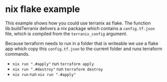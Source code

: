 # nix flake example

This example shows how you could use terranix as flake.
The function lib.buildTerranix delivers a nix package which contains
a `config.tf.json` file, which is compiled from the `terranix_config` argument.

Because terraform needs to run in a folder that is writeable
we use a flake app which copy this `config.tf.json` to the current folder
and runs terraform commands.

- `nix run ".#apply"` run `terraform apply`
- `nix run ".#destroy"` run `terraform destroy`
- `nix run` run `nix run ".#apply"`

